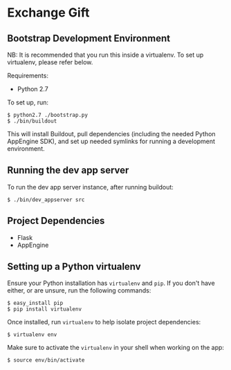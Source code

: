 # Exchange Gift

## Bootstrap Development Environment

NB: It is recommended that you run this inside a virtualenv. To set up
virtualenv, please refer below.

Requirements:

 * Python 2.7

To set up, run:

    $ python2.7 ./bootstrap.py
    $ ./bin/buildout
    
This will install Buildout, pull dependencies (including the needed
Python AppEngine SDK), and set up needed symlinks for running
a development environment.


## Running the dev app server

To run the dev app server instance, after running buildout:

    $ ./bin/dev_appserver src
    

## Project Dependencies

* Flask
* AppEngine


## Setting up a Python virtualenv

Ensure your Python installation has `virtualenv` and `pip`. If you
don't have either, or are unsure, run the following commands:

    $ easy_install pip
    $ pip install virtualenv

Once installed, run `virtualenv` to help isolate project dependencies:

    $ virtualenv env

Make sure to activate the `virtualenv` in your shell when working on
the app:

    $ source env/bin/activate
